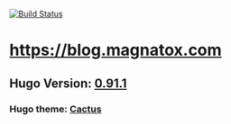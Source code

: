 [![Build Status](https://drone.magnatox.com/api/badges/tonymmm1/blog.magnatox.com/status.svg?ref=refs/heads/master)](https://drone.magnatox.com/tonymmm1/blog.magnatox.com)

# <https://blog.magnatox.com>

## Hugo Version: [0.91.1](https://github.com/gohugoio/hugo/releases)

### Hugo theme: [Cactus](https://themes.gohugo.io/hugo-theme-cactus/)
